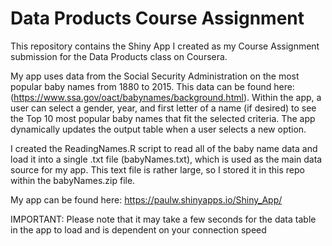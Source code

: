 # Data Products Course Assignment

This repository contains the Shiny App I created as my Course Assignment submission for the Data Products class on Coursera.

My app uses data from the Social Security Administration on the most popular baby names from 1880 to 2015. This data can be found here: (https://www.ssa.gov/oact/babynames/background.html).  Within the app, a user can select a gender, year, and first letter of a name (if desired) to see the Top 10 most popular baby names that fit the selected criteria.  The app dynamically updates the output table when a user selects a new option.

I created the ReadingNames.R script to read all of the baby name data and load it into a single .txt file (babyNames.txt), which is used as the main data source for my app.  This text file is rather large, so I stored it in this repo within the babyNames.zip file.

My app can be found here: https://paulw.shinyapps.io/Shiny_App/

IMPORTANT: Please note that it may take a few seconds for the data table in the app to load and is dependent on your connection speed
